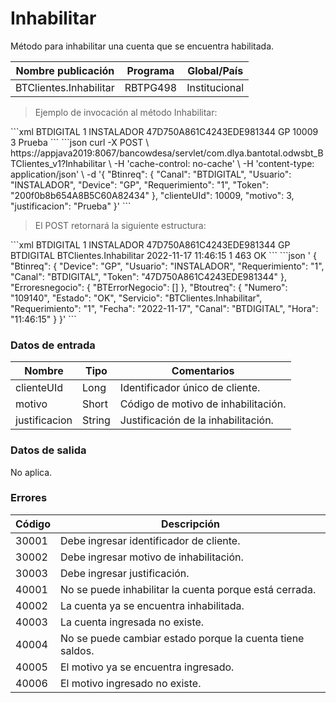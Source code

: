 # Inhabilitar 

Método para inhabilitar una cuenta que se encuentra habilitada. 

Nombre publicación | Programa | Global/País 
--------- | ----------- | ----------- 
BTClientes.Inhabilitar | RBTPG498 | Institucional 

> Ejemplo de invocación al método Inhabilitar: 

<code-group> 
<code-block title="XML" active> 
```xml 
<soapenv:Envelope xmlns:soapenv="http://schemas.xmlsoap.org/soap/envelope/" xmlns:bts="http://uy.com.dlya.bantotal/BTSOA/"> 
   <soapenv:Header/> 
   <soapenv:Body> 
      <bts:BTClientes.Inhabilitar> 
         <bts:Btinreq> 
            <bts:Canal>BTDIGITAL</bts:Canal> 
            <bts:Requerimiento>1</bts:Requerimiento> 
            <bts:Usuario>INSTALADOR</bts:Usuario> 
            <bts:Token>47D750A861C4243EDE981344</bts:Token> 
            <bts:Device>GP</bts:Device> 
         </bts:Btinreq> 
         <bts:clienteUId>10009</bts:clienteUId> 
         <bts:motivo>3</bts:motivo> 
         <bts:justificacion>Prueba</bts:justificacion> 
      </bts:BTClientes.Inhabilitar> 
   </soapenv:Body> 
</soapenv:Envelope> 
``` 
</code-block> 

<code-block title="JSON"> 
```json 
curl -X POST \ 
https://appjava2019:8067/bancowdesa/servlet/com.dlya.bantotal.odwsbt_BTClientes_v1?Inhabilitar \ 
-H 'cache-control: no-cache' \ 
-H 'content-type: application/json' \ 
-d '{ 
    "Btinreq": { 
      "Canal": "BTDIGITAL", 
      "Usuario": "INSTALADOR", 
      "Device": "GP", 
      "Requerimiento": "1", 
      "Token": "200f0b8b654A8B5C60A82434" 
    }, 
   "clienteUId": 10009, 
   "motivo": 3, 
   "justificacion": "Prueba"  
}' 
``` 
</code-block> 
</code-group> 

> El POST retornará la siguiente estructura: 

<code-group> 
<code-block title="XML" active> 
```xml 
<SOAP-ENV:Envelope xmlns:SOAP-ENV="http://schemas.xmlsoap.org/soap/envelope/" xmlns:xsd="http://www.w3.org/2001/XMLSchema" xmlns:SOAP-ENC="http://schemas.xmlsoap.org/soap/encoding/" xmlns:xsi="http://www.w3.org/2001/XMLSchema-instance"> 
   <SOAP-ENV:Body> 
      <BTClientes.InhabilitarResponse xmlns="http://uy.com.dlya.bantotal/BTSOA/"> 
         <Btinreq> 
            <Canal>BTDIGITAL</Canal> 
            <Requerimiento>1</Requerimiento> 
            <Usuario>INSTALADOR</Usuario> 
            <Token>47D750A861C4243EDE981344</Token> 
            <Device>GP</Device> 
         </Btinreq> 
         <Erroresnegocio></Erroresnegocio> 
         <Btoutreq> 
            <Canal>BTDIGITAL</Canal> 
            <Servicio>BTClientes.Inhabilitar</Servicio> 
            <Fecha>2022-11-17</Fecha> 
            <Hora>11:46:15</Hora> 
            <Requerimiento>1</Requerimiento> 
            <Numero>463</Numero> 
            <Estado>OK</Estado> 
         </Btoutreq> 
      </BTClientes.InhabilitarResponse> 
   </SOAP-ENV:Body> 
</SOAP-ENV:Envelope> 
``` 
</code-block> 

<code-block title="JSON"> 
```json 
' 
{ 
    "Btinreq": { 
	  "Device": "GP", 
	  "Usuario": "INSTALADOR", 
	  "Requerimiento": "1", 
	  "Canal": "BTDIGITAL", 
	  "Token": "47D750A861C4243EDE981344" 
	}, 
	"Erroresnegocio": { 
        "BTErrorNegocio": [] 
	}, 
	"Btoutreq": { 
	  "Numero": "109140", 
	  "Estado": "OK", 
	  "Servicio": "BTClientes.Inhabilitar", 
	  "Requerimiento": "1", 
	  "Fecha": "2022-11-17", 
	  "Canal": "BTDIGITAL", 
	  "Hora": "11:46:15" 
	} 
}' 
``` 
</code-block> 
</code-group> 

### Datos de entrada 

Nombre | Tipo | Comentarios 
--------- | ----------- | ----------- 
clienteUId | Long | Identificador único de cliente. 
motivo | Short | Código de motivo de inhabilitación. 
justificacion | String | Justificación de la inhabilitación. 

### Datos de salida 

No aplica. 

### Errores 

Código | Descripción 
--------- | ----------- 
30001 | Debe ingresar identificador de cliente. 
30002 | Debe ingresar motivo de inhabilitación. 
30003 | Debe ingresar justificación. 
40001 | No se puede inhabilitar la cuenta porque está cerrada. 
40002 | La cuenta ya se encuentra inhabilitada. 
40003 | La cuenta ingresada no existe. 
40004 | No se puede cambiar estado porque la cuenta tiene saldos. 
40005 | El motivo ya se encuentra ingresado. 
40006 | El motivo ingresado no existe. 

 

